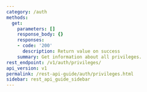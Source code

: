 ```yaml
---
category: /auth
methods:
  get:
    parameters: []
    response_body: {}
    responses:
    - code: '200'
      description: Return value on success
    summary: Get information about all privileges.
rest_endpoint: /v1/auth/privileges/
api_version: v1
permalink: /rest-api-guide/auth/privileges.html
sidebar: rest_api_guide_sidebar
---
```

